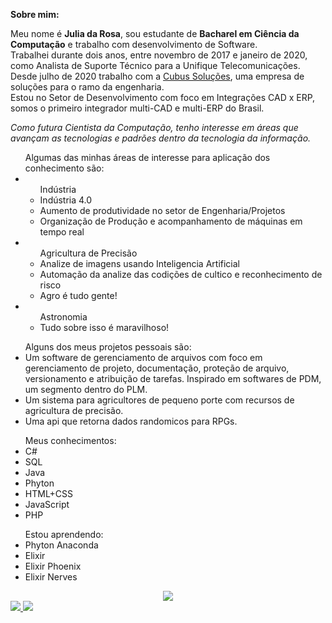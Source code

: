 <!--
**imjuliadarosa/imjuliadarosa** is a ✨ _special_ ✨ repository because its `README.md` (this file) appears on your GitHub profile.

Here are some ideas to get you started:

- 🔭 I’m currently working on ...
- 🌱 I’m currently learning ...
- 👯 I’m looking to collaborate on ...
- 🤔 I’m looking for help with ...
- 💬 Ask me about ...
- 📫 How to reach me: ...
- 😄 Pronouns: ...
- ⚡ Fun fact: ...
-->
<strong>Sobre mim:</strong><br>
<p>Meu nome é <strong>Julia da Rosa</strong>, sou estudante de <strong>Bacharel em Ciência da Computação</strong> e trabalho com desenvolvimento de Software.
  <br>Trabalhei durante dois anos, entre novembro de 2017 e janeiro de 2020, como Analista de Suporte Técnico para a Unifique Telecomunicações.
  <br>Desde julho de 2020 trabalho com a <a href="http://www.cubussolucoes.com.br/">Cubus Soluções</a>, uma empresa de soluções para o ramo da engenharia.<br>Estou no Setor de Desenvolvimento com foco em Integrações CAD x ERP, somos o primeiro integrador multi-CAD e multi-ERP do Brasil.
</p>

<em>Como futura Cientista da Computação, tenho interesse em áreas que avançam as tecnologias e padrões dentro da tecnologia da informação.</em>

<ul>Algumas das minhas áreas de interesse para aplicação dos conhecimento são:
  <li>
    <ul>Indústria
      <li>Indústria 4.0</li>
      <li>Aumento de produtividade no setor de Engenharia/Projetos</li>
      <li>Organização de Produção e acompanhamento de máquinas em tempo real</li>
    </ul>
</li>
<li>
    <ul>Agricultura de Precisão
      <li>Analize de imagens usando Inteligencia Artificial</li>
      <li>Automação da analize das codições de cultico e reconhecimento de risco</li>
      <li>Agro é tudo gente!</li>
    </ul>
  </li>
  <li><ul>Astronomia
    <li>Tudo sobre isso é maravilhoso!</li>
    </ul>
    </li>
</ul>
  <ul>Alguns dos meus projetos pessoais são:
    <li> Um software de gerenciamento de arquivos com foco em gerenciamento de projeto, documentação, proteção de arquivo, versionamento e atribuição de tarefas. Inspirado em softwares de PDM, um segmento dentro do PLM. </li>
    <li>Um sistema para agricultores de pequeno porte com recursos de agricultura de precisão.</li>
    <li>Uma api que retorna dados randomicos para RPGs.</li>
  </ul>
  
  <ul>Meus conhecimentos:
  <li>C#</li>
  <li>SQL</li>
  <li>Java</li>
  <li>Phyton</li>
  <li>HTML+CSS</li>
  <li>JavaScript</li>
  <li>PHP</li>
  </ul>
  
  <ul>Estou aprendendo:
  <li>Phyton Anaconda</li>
  <li>Elixir</li>
  <li>Elixir Phoenix</li>
  <li>Elixir Nerves</li>
  </ul>
  <div align="center">
  <a href="https://github.com/iamjuliadarosa">
    <img src="https://github-readme-stats.vercel.app/api/top-langs/?username=iamjuliadarosa&layout=compact&theme=dark"/>
  </div>
  <div>
    <a href="mailto:iamjuliadarosa@gmail.com">
      <img src="https://img.shields.io/badge/Gmail-D14836?style=for-the-badge&logo=gmail&logoColor=white"/>
    </a>
    <a href="https://instagram.com/iamjuliadarosa">
      <img src="https://img.shields.io/badge/instagram-%23E4405F.svg?&style=for-the-badge&logo=instagram&logoColor=white" />        
    </a>
  
  </div>
  

